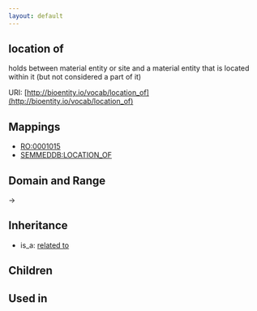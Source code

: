 ```yaml
---
layout: default
---
```


## location of


holds between material entity or site and a material entity that is located within it (but not considered a part of it) 

URI: [http://bioentity.io/vocab/location_of](http://bioentity.io/vocab/location_of)
## Mappings

 * [RO:0001015](http://purl.obolibrary.org/obo/RO_0001015)
 * [SEMMEDDB:LOCATION_OF](http://purl.obolibrary.org/obo/SEMMEDDB_LOCATION_OF)

## Domain and Range

 -> 

## Inheritance

 *  is_a: [related to](related_to.html)

## Children


## Used in

